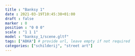```yaml
---
title : "Banksy 1"
date : 2021-03-19T10:45:38+01:00
draft : false
marker : 0
position : "0 0 0"
scale : "1 1 1"
model : "banksy_1/scene.gltf"
tags: ["ABKA"] # provide url, leave empty if not required
categories: ["schilderij", "street art"]
---
```

